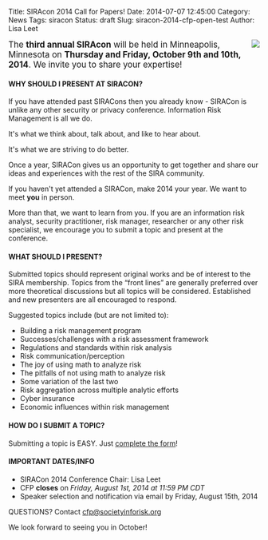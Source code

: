 Title: SIRAcon 2014 Call for Papers!
Date: 2014-07-07 12:45:00
Category: News
Tags: siracon
Status: draft
Slug: siracon-2014-cfp-open-test
Author: Lisa Leet

<img src="/images/siraconbadge.png" align="right" style="padding-left:10px"/>

<span style="font-size:120%">The **third annual SIRAcon** will be held in Minneapolis, Minnesota on **Thursday and Friday, October 9th and 10th, 2014**. We invite you to share your expertise!</font>

#### WHY SHOULD I PRESENT AT SIRACON?

If you have attended past SIRACons then you already know - SIRACon is unlike any other security or privacy conference. 
Information Risk Management is all we do. 

It's what we think about, talk about, and like to hear about. 

It's what we are striving to do better. 

Once a year, SIRACon gives us an opportunity to get together and share our ideas and experiences with the rest of the SIRA community.
 
If you haven't yet attended a SIRACon, make 2014 your year. We want to meet **you** in person. 

More than that, we want to learn from you. If you are an information risk analyst, security practitioner, risk manager, researcher or any other risk specialist, we encourage you to submit a topic and present at the conference.

#### WHAT SHOULD I PRESENT?

Submitted topics should represent original works and be of interest to the SIRA membership. Topics from the “front lines” are generally preferred over more theoretical discussions but all topics will be considered.  Established and new presenters are all encouraged to respond. 

Suggested topics include (but are not limited to):

- Building a risk management program
- Successes/challenges with a risk assessment framework
- Regulations and standards within risk analysis
- Risk communication/perception
- The joy of using math to analyze risk
- The pitfalls of not using math to analyze risk
- Some variation of the last two
- Risk aggregation across multiple analytic efforts
- Cyber insurance
- Economic influences within risk management

#### HOW DO I SUBMIT A TOPIC?

Submitting a topic is EASY. Just [complete the form](https://docs.google.com/a/societyinforisk.org/forms/d/1Aan7Qc90xpru97LI-1VbcHMPRPO_TI73zlUJn1atNUk/viewform)!

#### IMPORTANT DATES/INFO

- SIRACon 2014 Conference Chair: Lisa Leet
- CFP **closes** on *Friday, August 1st, 2014 at 11:59 PM CDT*
- Speaker selection and notification via email by Friday, August 15th, 2014

QUESTIONS? Contact <a href="mailto:cfp@societyinforisk.org">cfp@societyinforisk.org</a>

We look forward to seeing you in October!
